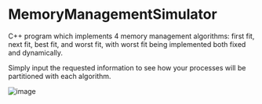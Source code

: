 # MemoryManagementSimulator

C++ program which implements 4 memory management algorithms: first fit, next fit, best fit, and worst fit, with worst fit being implemented both fixed and dynamically. 

Simply input the requested information to see how your processes will be partitioned with each algorithm.


![image](https://github.com/AKolari/MemoryManagementSimulator/assets/90071560/ad19a626-5122-48a3-96fb-ee8da78594cd)

